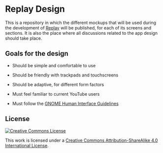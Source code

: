 # Replay Design

This is a repository in which the different mockups that will be used during the development of [Replay](https://github.com/nahuelwexd/Replay) will be published, for each of its screens and sections. It is also the place where all discussions related to the app design should take place.

## Goals for the design

- Should be simple and comfortable to use

- Should be friendly with trackpads and touchscreens

- Should be adaptive, for different form factors

- Must feel familiar to current YouTube users

- Must follow the [GNOME Human Interface Guidelines](https://developer.gnome.org/hig/stable)

## License

[![Creative Commons License](https://i.creativecommons.org/l/by-sa/4.0/88x31.png)](http://creativecommons.org/licenses/by-sa/4.0)

This work is licensed under a [Creative Commons Attribution-ShareAlike 4.0 International License](http://creativecommons.org/licenses/by-sa/4.0).
